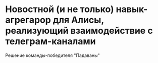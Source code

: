 # Новостной (и не только) навык-агрегарор для Алисы, реализующий взаимодействие с телеграм-каналами
Решение команды-победителя "Падаваны"
